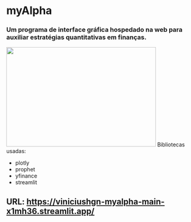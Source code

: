 # myAlpha
### Um programa de interface gráfica hospedado na web para auxiliar estratégias quantitativas em finanças.
<img src="https://user-images.githubusercontent.com/62067975/225805420-1f4d0d7b-f165-4b17-a148-c4959744ca57.png" width="393" height="261">
   Bibliotecas usadas:

- plotly
- prophet
- yfinance
- streamlit

## URL: <https://viniciushgn-myalpha-main-x1mh36.streamlit.app/>
